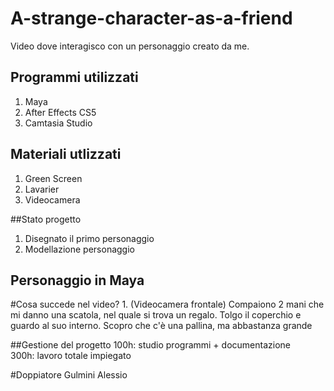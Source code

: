 # A-strange-character-as-a-friend
Video dove interagisco con un personaggio creato da me.


## Programmi utilizzati
1. Maya
2. After Effects CS5
3. Camtasia Studio

## Materiali utlizzati 
1. Green Screen
2. Lavarier
3. Videocamera

##Stato progetto
1. Disegnato il primo personaggio
2. Modellazione personaggio

## Personaggio in Maya

#Cosa succede nel video?
1. 
(Videocamera frontale)
Compaiono 2 mani che mi danno una scatola, nel quale si trova un regalo.
Tolgo il coperchio e guardo al suo interno.
Scopro che c'è una pallina, ma abbastanza grande

##Gestione del progetto
100h: studio programmi + documentazione
<br>
300h: lavoro totale impiegato 

#Doppiatore
Gulmini Alessio

